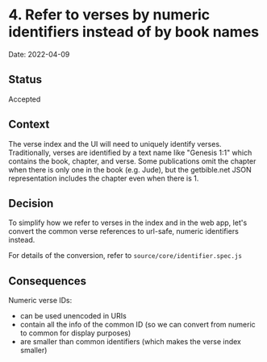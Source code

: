# 4. Refer to verses by numeric identifiers instead of by book names

Date: 2022-04-09

## Status

Accepted

## Context

The verse index and the UI will need to uniquely identify verses. Traditionally,
verses are identified by a text name like "Genesis 1:1" which contains the book,
chapter, and verse. Some publications omit the chapter when there is only one in
the book (e.g. Jude), but the getbible.net JSON representation includes the
chapter even when there is 1. 

## Decision

To simplify how we refer to verses in the index and in the web app, let's
convert the common verse references to url-safe, numeric identifiers instead. 

For details of the conversion, refer to `source/core/identifier.spec.js`

## Consequences

Numeric verse IDs:
 - can be used unencoded in URIs
 - contain all the info of the common ID (so we can convert from numeric to
   common for display purposes)
 - are smaller than common identifiers (which makes the verse index smaller)
